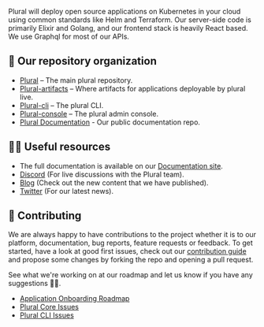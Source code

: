 Plural will deploy open source applications on Kubernetes in your cloud using common standards like Helm and Terraform.
Our server-side code is primarily Elixir and Golang, and our frontend stack is heavily React based. We use Graphql for most of our APIs.

## 👑 Our repository organization
* [Plural](https://github.com/pluralsh/plural/) – The main plural repository.
* [Plural-artifacts](https://github.com/pluralsh/plural-artifacts/) – Where artifacts for applications deployable by plural live.
* [Plural-cli](https://github.com/pluralsh/plural-cli/) – The plural CLI.
* [Plural-console](https://github.com/pluralsh/console/) – The plural admin console.
* [Plural Documentation](https://github.com/pluralsh/documentation) - Our public documentation repo.

## 👩‍💻 Useful resources
* The full documentation is available on our [Documentation site](https://docs.plural.sh/).
* [Discord](https://discord.gg/CKc2kfeXxQ) (For live discussions with the Plural team).
* [Blog](https://www.plural.sh/blog/) (Check out the new content that we have published).
* [Twitter](https://twitter.com/plural_sh) (For our latest news).

## 🤝 Contributing

We are always happy to have contributions to the project whether it is to our platform, documentation, bug reports, feature requests or feedback. 
To get started, have a look at good first issues, check out our [contribution guide](https://github.com/pluralsh/plural/blob/master/CONTRIBUTING.md) and propose some changes by forking the repo and opening a pull request.

See what we're working on at our roadmap and let us know if you have any suggestions 🙇‍♂️. 

* [Application Onboarding Roadmap](https://github.com/orgs/pluralsh/projects/2/views/2)
* [Plural Core Issues](https://github.com/pluralsh/plural/issues)
* [Plural CLI Issues](https://github.com/pluralsh/plural-cli/issues)

<!--

**Here are some ideas to get you started:**

🙋‍♀️ A short introduction - what is your organization all about?
🌈 Contribution guidelines - how can the community get involved?
🍿 Fun facts - what does your team eat for breakfast?
🧙 Remember, you can do mighty things with the power of [Markdown](https://docs.github.com/github/writing-on-github/getting-started-with-writing-and-formatting-on-github/basic-writing-and-formatting-syntax)
-->
